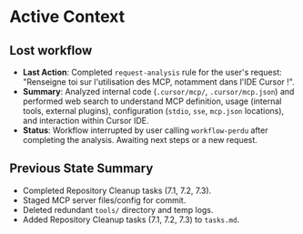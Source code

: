 # Active Context

## Lost workflow
- **Last Action**: Completed `request-analysis` rule for the user's request: "Renseigne toi sur l'utilisation des MCP, notamment dans l'IDE Cursor !".
- **Summary**: Analyzed internal code (`.cursor/mcp/`, `.cursor/mcp.json`) and performed web search to understand MCP definition, usage (internal tools, external plugins), configuration (`stdio`, `sse`, `mcp.json` locations), and interaction within Cursor IDE.
- **Status**: Workflow interrupted by user calling `workflow-perdu` after completing the analysis. Awaiting next steps or a new request.

## Previous State Summary
- Completed Repository Cleanup tasks (7.1, 7.2, 7.3).
- Staged MCP server files/config for commit.
- Deleted redundant `tools/` directory and temp logs.
- Added Repository Cleanup tasks (7.1, 7.2, 7.3) to `tasks.md`.